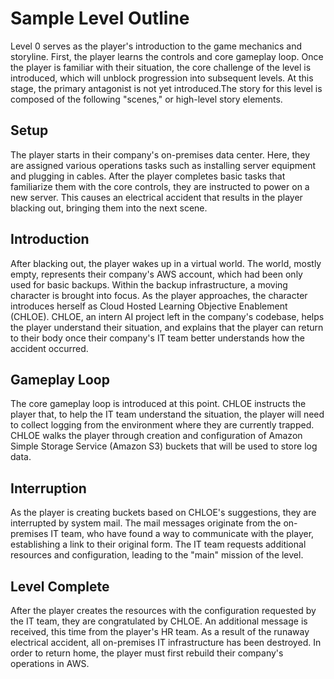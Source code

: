 # Sample Level Outline

Level 0 serves as the player's introduction to the game mechanics and storyline. First, the player learns the controls and core gameplay loop. Once the player is familiar with their situation, the core challenge of the level is introduced, which will unblock progression into subsequent levels. At this stage, the primary antagonist is not yet introduced.The story for this level is composed of the following "scenes," or high-level story elements.

## Setup

The player starts in their company's on-premises data center. Here, they are assigned various operations tasks such as installing server equipment and plugging in cables. After the player completes basic tasks that familiarize them with the core controls, they are instructed to power on a new server. This causes an electrical accident that results in the player blacking out, bringing them into the next scene.

## Introduction

After blacking out, the player wakes up in a virtual world. The world, mostly empty, represents their company's AWS account, which had been only used for basic backups. Within the backup infrastructure, a moving character is brought into focus. As the player approaches, the character introduces herself as Cloud Hosted Learning Objective Enablement (CHLOE). CHLOE, an intern AI project left in the company's codebase, helps the player understand their situation, and explains that the player can return to their body once their company's IT team better understands how the accident occurred.

## Gameplay Loop

The core gameplay loop is introduced at this point. CHLOE instructs the player that, to help the IT team understand the situation, the player will need to collect logging from the environment where they are currently trapped. CHLOE walks the player through creation and configuration of Amazon Simple Storage Service (Amazon S3) buckets that will be used to store log data.

## Interruption

As the player is creating buckets based on CHLOE's suggestions, they are interrupted by system mail. The mail messages originate from the on-premises IT team, who have found a way to communicate with the player, establishing a link to their original form. The IT team requests additional resources and configuration, leading to the "main" mission of the level.

## Level Complete

After the player creates the resources with the configuration requested by the IT team, they are congratulated by CHLOE. An additional message is received, this time from the player's HR team. As a result of the runaway electrical accident, all on-premises IT infrastructure has been destroyed. In order to return home, the player must first rebuild their company's operations in AWS.
